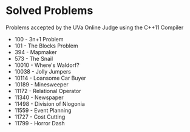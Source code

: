 Solved Problems
===============

Problems accepted by the UVa Online Judge using the C++11 Compiler

* 100 - 3n+1 Problem
* 101 - The Blocks Problem
* 394 - Mapmaker
* 573 - The Snail
* 10010 - Where's Waldorf?
* 10038 - Jolly Jumpers
* 10114 - Loansome Car Buyer
* 10189 - Minesweeper
* 11172 - Relational Operator
* 11340 - Newspaper
* 11498 - Division of Nlogonia
* 11559 - Event Planning
* 11727 - Cost Cutting
* 11799 - Horror Dash